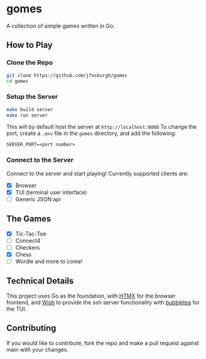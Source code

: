 # gomes
A collection of simple games written in Go.
## How to Play
### Clone the Repo
```bash
git clone https://github.com/jfosburgh/gomes
cd gomes
```
### Setup the Server
```bash
make build server
make run server
```
This will by default host the server at `http://localhost:8080`
To change the port, create a `.env` file in the `gomes` directory, and add the following:
```
SERVER_PORT=<port number>
```
### Connect to the Server
Connect to the server and start playing!
Currently supported clients are:
- [x] Browser 
- [x] TUI (terminal user interface)
- [ ] Generic JSON api
<!-- #### TUI Instructions -->
<!-- ```bash -->
<!-- make build tui -->
<!-- make run tui -->
<!-- ``` -->
## The Games
- [x] Tic-Tac-Toe
- [ ] Connect4
- [ ] Checkers
- [x] Chess
- [ ] Wordle
and more to come!
## Technical Details
This project uses Go as the foundation, with [HTMX](https://htmx.org/) for the browser frontend, and [Wish](https://github.com/charmbracelet/wish) to provide the ssh server functionality with [bubbletea](https://github.com/charmbracelet/bubbletea) for the TUI.

## Contributing
If you would like to contribute, fork the repo and make a pull request against main with your changes.
